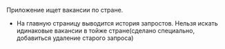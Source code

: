 Приложение ищет вакансии по стране.

+ На главную страницу выводится история запростов. Нельзя искать идинаковые вакансии в тойже стране(сделано специально, добавиться удаление старого запроса)
  
